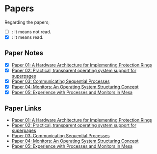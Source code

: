 # Papers

Regarding the papers;
- [ ] : It means not read.
- [x] : It means read.

## Paper Notes
- [x] [Paper 01: A Hardware Architecture for Implementing Protection Rings](Paper_01.md)
- [x] [Paper 02: Practical, transparent operating system support for superpages](Paper_02.md)
- [x] [Paper 03: Communicating Sequential Processes](Paper_03.md)
- [x] [Paper 04: Monitors: An Operating System Structuring Concept](Paper_04.md)
- [x] [Paper 05: Experience with Processes and Monitors in Mesa](Paper_05.md)

## Paper Links
- [Paper 01: A Hardware Architecture for Implementing Protection Rings](https://online.yildiz.edu.tr/upload/ytu/Evaluation/e949a2a6-e21e-4850-b620-2d1ac8325a9e.pdf)
- [Paper 02: Practical, transparent operating system support for superpages](https://web.stanford.edu/class/cs240/readings/navarro.pdf)
- [Paper 03: Communicating Sequential Processes](https://www.cs.cmu.edu/~crary/819-f09/Hoare78.pdf)
- [Paper 04: Monitors: An Operating System Structuring Concept](https://dl.acm.org/doi/pdf/10.1145/355620.361161)
- [Paper 05: Experience with Processes and Monitors in Mesa](https://people.eecs.berkeley.edu/~brewer/cs262/Mesa.pdf)
